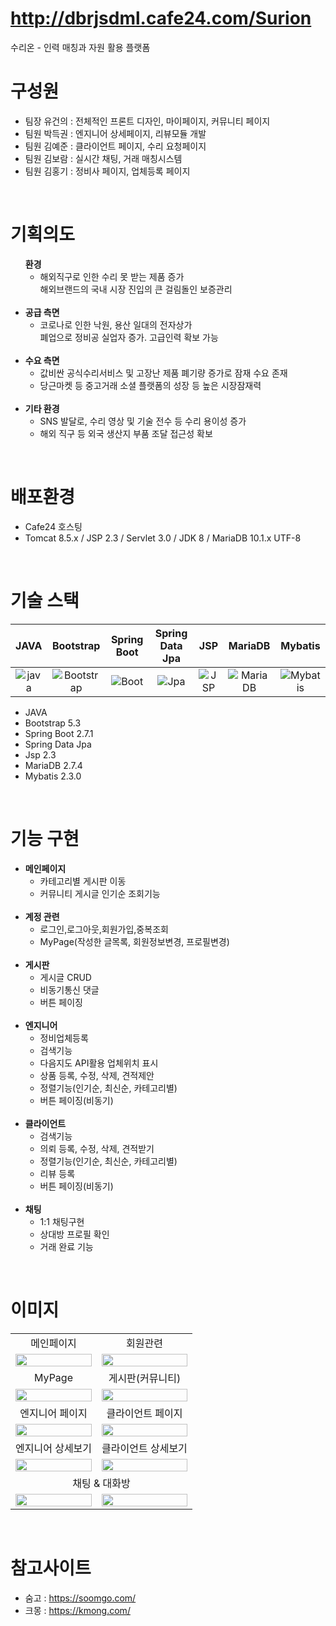 # http://dbrjsdml.cafe24.com/Surion

<p>수리온 - 인력 매칭과 자원 활용 플랫폼</p>

# 구성원

* 팀장 유건의 : 전체적인 프론트 디자인, 마이페이지, 커뮤니티 페이지
* 팀원 박득권 : 엔지니어 상세페이지, 리뷰모듈 개발
* 팀원 김예준 : 클라이언트 페이지, 수리 요청페이지
* 팀원 김보람 : 실시간 채팅, 거래 매칭시스템
* 팀원 김홍기 : 정비사 페이지, 업체등록 페이지

<br>

# 기획의도
<ul>
    <li style="list-style: none;">
        <strong>환경</strong>
        <ul>
            <li>해외직구로 인한 수리 못 받는 제품 증가<br>해외브랜드의 국내 시장 진입의 큰 걸림돌인 보증관리</li>
        </ul>
    </li><br>
    <li>
        <strong>공급 측면</strong>
        <ul>
            <li>코로나로 인한 낙원, 용산 일대의 전자상가<br> 폐업으로 정비공 실업자 증가. 고급인력 확보 가능</li>
        </ul>
    </li><br>
    <li>
        <strong>수요 측면</strong>
        <ul>
            <li>값비싼 공식수리서비스 및 고장난 제품 폐기량 증가로 잠재 수요 존재</li>
            <li>당근마켓 등 중고거래 소셜 플랫폼의 성장 등 높은 시장잠재력</li>
        </ul>
    </li><br>
    <li>
        <strong>기타 환경</strong>
        <ul>
            <li>SNS 발달로, 수리 영상 및 기술 전수 등 수리 용이성 증가</li>
            <li>해외 직구 등 외국 생산지 부품 조달 접근성 확보</li>
        </ul>
    </li>
</ul>

<br>

# 배포환경
<div>
    <ul>
        <li>Cafe24 호스팅</li>
        <li>Tomcat 8.5.x / JSP 2.3 / Servlet 3.0 / JDK 8 / MariaDB 10.1.x UTF-8 </li>
    </ul>
</div>

<br>

# 기술 스택

<div>

| JAVA       | Bootstrap     | Spring Boot | Spring Data Jpa   | JSP      | MariaDB     | Mybatis    |
| :--------: | :--------:    | :------:    | :-----:           | :-----:  | :-----:     | :-----:    |
| ![java]    | ![Bootstrap]  | ![Boot]     | ![Jpa]            | ![JSP]   | ![MariaDB]  | ![Mybatis] |
    
</div>


<div>
    <ul>
        <li>JAVA</li>
        <li>Bootstrap 5.3</li>
        <li>Spring Boot 2.7.1</li>
        <li>Spring Data Jpa</li>
        <li>Jsp 2.3</li>
        <li>MariaDB 2.7.4</li>
        <li>Mybatis 2.3.0</li>
    </ul>
</div>

<br>

# 기능 구현
<div>
    <ul>
        <li>
            <strong>메인페이지</strong>
            <ul>
                <li>카테고리별 게시판 이동</li>
                <li>커뮤니티 게시글 인기순 조회기능</li>
            </ul>
        </li><br>
        <li>
            <strong>계정 관련</strong>
            <ul>
                <li>로그인,로그아웃,회원가입,중복조회</li>
                <li>MyPage(작성한 글목록, 회원정보변경, 프로필변경)</li>
            </ul>
        </li><br>
        <li>
            <strong>게시판</strong>
            <ul>
                <li>게시글 CRUD</li>
                <li>비동기통신 댓글</li>
                <li>버튼 페이징</li>
            </ul>
        </li><br>
        <li>
            <strong>엔지니어</strong>
            <ul>
                <li>정비업체등록</li>
                <li>검색기능</li>
                <li>다음지도 API활용 업체위치 표시</li>
                <li>상품 등록, 수정, 삭제, 견적제안</li>
                <li>정렬기능(인기순, 최신순, 카테고리별)</li>
                <li>버튼 페이징(비동기)</li>
            </ul>
        </li><br>
        <li>
            <strong>클라이언트</strong>
            <ul>
                <li>검색기능</li>
                <li>의뢰 등록, 수정, 삭제, 견적받기</li>
                <li>정렬기능(인기순, 최신순, 카테고리별)</li>
                <li>리뷰 등록</li>
                <li>버튼 페이징(비동기)</li>
            </ul>
        </li><br>
        <li>
            <strong>채팅</strong>
            <ul>
                <li>1:1 채팅구현</li>
                <li>상대방 프로필 확인</li>
                <li>거래 완료 기능</li>
            </ul>
        </li>
    </ul>
</div>

<br>

# 이미지
<div>
    <table>
        <tbody>
            <tr>
                <td align="center">
                    메인페이지
                </td>
                <td align="center">
                    회원관련
                </td>
            </tr>
            <tr>
                <td>
                    <img src="http://dbrjsdml.cafe24.com/Surion/resources/images/repair/maincate.png" width="100%">
                </td>
                <td>
                    <img src="http://dbrjsdml.cafe24.com/Surion/resources/images/account/join.png" width="100%">
                </td>
            </tr>
            <tr>
                <td align="center">MyPage</td>
                <td align="center">게시판(커뮤니티)</td>
            </tr>
            <tr>
                <td>
                    <img src="http://dbrjsdml.cafe24.com/Surion/resources/images/mypage/myedit.png" width="100%">
                </td>
                <td>
                    <img src="http://dbrjsdml.cafe24.com/Surion/resources/images/board/board.png" width="100%">
                </td>
            </tr>
            <tr>
                <td align="center">엔지니어 페이지</td>
                <td align="center">클라이언트 페이지</td>
            </tr>
            <tr>
                <td>
                    <img src="http://dbrjsdml.cafe24.com/Surion/resources/images/repair/repairlist.png" width="100%">
                </td>
                <td>
                    <img src="http://dbrjsdml.cafe24.com/Surion/resources/images/chat/buttonPaging.png" width="100%">
                </td>
            </tr>
                        <tr>
                <td align="center">엔지니어 상세보기</td>
                <td align="center">클라이언트 상세보기</td>
            </tr>
            <tr>
                <td>
                    <img src="http://dbrjsdml.cafe24.com/Surion/resources/images/chat/requestUpdateDelete.png" width="100%">
                </td>
                <td>
                    <img src="http://dbrjsdml.cafe24.com/Surion/resources/images/repair/repairdetailmap.png" width="100%">
                </td>
            </tr>
            <tr>
                <td colspan="2" align="center">채팅 & 대화방</td>
            </tr>
            <tr>
                <td>
                   <img src="http://dbrjsdml.cafe24.com/Surion/resources/images/chat/chatting.png" width="100%">
                </td>
                <td>
                    <img src="http://dbrjsdml.cafe24.com/Surion/resources/images/chat/estimateList.png" width="100%">
                </td>
            </tr>
        </tbody>
    </table>
</div>

<br>

# 참고사이트
   * 숨고 : https://soomgo.com/
   * 크몽 : https://kmong.com/
<br>
<br>




     
[java]: https://noticon-static.tammolo.com/dgggcrkxq/image/upload/v1566913897/noticon/xbvewg1m3azbpnrzck1k.png
[Bootstrap]: https://noticon-static.tammolo.com/dgggcrkxq/image/upload/v1567128495/noticon/gpkdob34yhkxoo7cyyqv.png
[Boot]: https://noticon-static.tammolo.com/dgggcrkxq/image/upload/v1567008187/noticon/m4oad4rbf65fjszx0did.png
[Jpa]: https://noticon-static.tammolo.com/dgggcrkxq/image/upload/v1609094551/noticon/gkcjchloc7f7khlsyyyy.png
[JSP]: https://noticon-static.tammolo.com/dgggcrkxq/image/upload/v1592435019/noticon/z0s5osjhwlxpeo6pxslv.png
[MariaDB]: https://noticon-static.tammolo.com/dgggcrkxq/image/upload/v1566920129/noticon/r9gn1ilil1r8ar4w59dj.png
[Mybatis]: https://noticon-static.tammolo.com/dgggcrkxq/image/upload/v1592435324/noticon/judba41udt3wtirdj4ek.png
